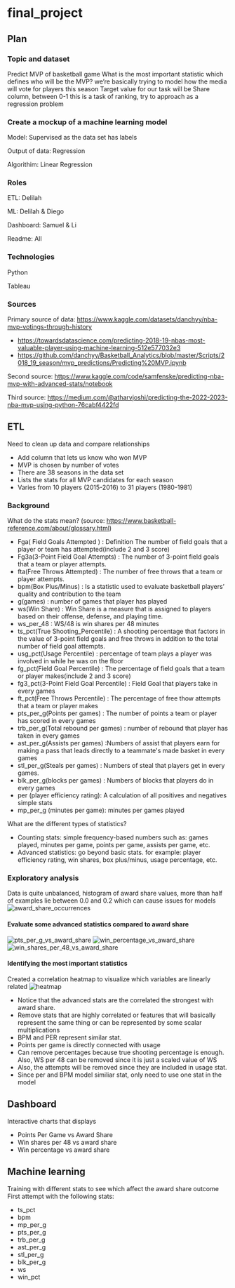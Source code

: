 # final_project

## Plan

### Topic and dataset
Predict MVP of basketball game
What is the most important statistic which defines who will be the MVP?
we’re basically trying to model how the media will vote for players this season
Target value for our task will be Share column, between 0-1
this is a task of ranking, try to approach as a regression problem

### Create a mockup of a machine learning model
Model:
Supervised as the data set has labels

Output of data:
Regression

Algorithim:
Linear Regression

### Roles
ETL: Delilah 

ML: Delilah & Diego

Dashboard: Samuel & Li

Readme: All

### Technologies
Python

Tableau

### Sources
Primary source of data: https://www.kaggle.com/datasets/danchyy/nba-mvp-votings-through-history
- https://towardsdatascience.com/predicting-2018-19-nbas-most-valuable-player-using-machine-learning-512e577032e3
- https://github.com/danchyy/Basketball_Analytics/blob/master/Scripts/2018_19_season/mvp_predictions/Predicting%20MVP.ipynb

Second source: https://www.kaggle.com/code/samfenske/predicting-nba-mvp-with-advanced-stats/notebook

Third source: https://medium.com/@atharvjoshi/predicting-the-2022-2023-nba-mvp-using-python-76cabf4422fd

## ETL
Need to clean up data and compare relationships
- Add column that lets us know who won MVP
- MVP is chosen by number of votes
- There are 38 seasons in the data set
- Lists the stats for all MVP candidates for each season
- Varies from 10 players (2015-2016) to 31 players (1980-1981)

### Background
What do the stats mean? (source: https://www.basketball-reference.com/about/glossary.html)
- Fga( Field Goals Attempted ) : Definition The number of field goals that a player or team has attempted(include 2 and 3 score)
- Fg3a(3-Point Field Goal Attempts) : The number of 3-point field goals that a team or player attempts.
- fta(Free Throws Attempted) : The number of free throws that a team or player attempts.
- bpm(Box Plus/Minus) : Is a statistic used to evaluate basketball players’ quality and contribution to the team
- g(games) : number of games that player has played
- ws(Win Share) : Win Share is a measure that is assigned to players based on their offense, defense, and playing time.
- ws_per_48 : WS/48 is win shares per 48 minutes
- ts_pct(True Shooting_Percentile) : A shooting percentage that factors in the value of 3-point field goals and free throws in addition to the total number of field goal attempts.
- usg_pct(Usage Percentile) : percentage of team plays a player was involved in while he was on the floor
- fg_pct(Field Goal Percentile) :  The percentage of field goals that a team or player makes(include 2 and 3 score)
- fg3_pct(3-Point Field Goal Percentile) : Field Goal that players take in every games
- ft_pct(Free Throws Percentile) : The percentage of free thow attempts that a team or player makes
- pts_per_g(Points per games) : The number of points a team or player has scored in every games
- trb_per_g(Total rebound per games) : number of rebound that player has taken in every games
- ast_per_g(Assists per games) :Numbers of assist that players earn for making a pass that leads directly to a teammate's made basket in every games
- stl_per_g(Steals per games) : Numbers of steal that players get in every games.
- blk_per_g(blocks per games) : Numbers of blocks that players do in every games
- per (player efficiency rating): A calculation of all positives and negatives simple stats
- mp_per_g (minutes per game): minutes per games played

What are the different types of statistics?
- Counting stats: simple frequency-based numbers such as: games played, minutes per game, points per game, assists per game, etc.
- Advanced statistics: go beyond basic stats. for example: player efficiency rating, win shares, box plus/minus, usage percentage, etc.

### Exploratory analysis

Data is quite unbalanced, histogram of award share values, more than half of examples lie between 0.0 and 0.2 which can cause issues for models
![award_share_occurrences](https://user-images.githubusercontent.com/112137694/217980130-8ae3fd2a-71aa-43cd-8cbb-38d4a3c3e578.png)

#### Evaluate some advanced statistics compared to award share
![pts_per_g_vs_award_share](https://user-images.githubusercontent.com/112137694/217980144-82d77897-827c-46a8-9789-841b12a11b9d.png)
![win_percentage_vs_award_share](https://user-images.githubusercontent.com/112137694/217980156-d36a0d97-0d4a-4c84-a208-cd0bf5a385b3.png)
![win_shares_per_48_vs_award_share](https://user-images.githubusercontent.com/112137694/217980162-bc34f769-dfc9-4cd9-846f-af388d80a8ba.png)

#### Identifying the most important statistics
Created a correlation heatmap to visualize which variables are linearly related
![heatmap](https://user-images.githubusercontent.com/112137694/217980171-486b2ecc-add0-4bde-963a-86c66bfb59ef.png)

- Notice that the advanced stats are the correlated the strongest with award share.
- Remove stats that are highly correlated or features that will basically represent the same thing or can be represented by some scalar multiplications
- BPM and PER represent similar stat.
- Points per game is directly connected with usage
- Can remove percentages because true shooting percentage is enough. Also, WS per 48 can be removed since it is just a scaled value of WS
- Also, the attempts will be removed since they are included in usage stat.
- Since per and BPM model similiar stat, only need to use one stat in the model

## Dashboard
Interactive charts that displays 
- Points Per Game vs Award Share
- Win shares per 48 vs award share
- Win percentage vs award share

## Machine learning
Training with different stats to see which affect the award share outcome
First attempt with the following stats:
- ts_pct
- bpm
- mp_per_g
- pts_per_g
- trb_per_g
- ast_per_g
- stl_per_g
- blk_per_g
- ws
- win_pct
